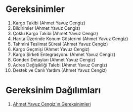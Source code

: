 # Gereksinimler
1. Kargo Takibi (Ahmet Yavuz Cengiz)
2. Bildirimler (Ahmet Yavuz Cengiz)
3. Çoklu Kargo Takibi (Ahmet Yavuz Cengiz)
4. Harita Üzerinde Konum Gösterimi (Ahmet Yavuz Cengiz)
5. Tahmini Teslimat Süresi (Ahmet Yavuz Cengiz)
6. Kargo Geçmişi (Ahmet Yavuz Cengiz)
7. Kargo Şirketi Entegrasyonu (Ahmet Yavuz Cengiz)
8. Gönderi Detayları (Ahmet Yavuz Cengiz)
9. Adres Değişikliği Talebi (Ahmet Yavuz Cengiz)
10. Destek ve Canlı Yardım (Ahmet Yavuz Cengiz)



# Gereksinim Dağılımları
1. [Ahmet Yavuz Cengiz'ın Gereksinimleri](Ahmet-Yavuz-Cengiz-Gereksinimler.md)
